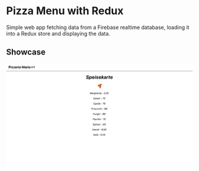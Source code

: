 # Pizza Menu with Redux
Simple web app fetching data from a Firebase realtime database, loading it into a Redux store and displaying the data.

## Showcase
![](src/assets/showcase_screenshot.png)
